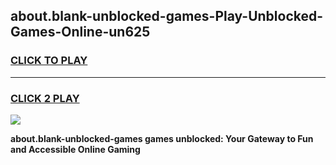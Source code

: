 
## about.blank-unblocked-games-Play-Unblocked-Games-Online-un625
<h3>
<a href="https://premium76.site?title=about.blank-unblocked-games&ref=25A">CLICK TO PLAY</a></h3>
<hr>

<h3>
<a href="https://premium76.site?title=about.blank-unblocked-games&ref=25A">CLICK 2 PLAY</a>
  
</h3>

<a href="https://premium76.site?title=about.blank-unblocked-games&ref=25A"><img src="https://clearcache.store/games.png"></a>


**about.blank-unblocked-games games unblocked: Your Gateway to Fun and Accessible Online Gaming**
